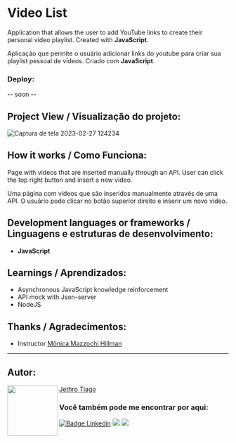﻿# Video List

Application that allows the user to add YouTube links to create their personal video playlist. Created with <strong>JavaScript</strong>.

Aplicação que permite o usuário adicionar links do youtube para criar sua playlist pessoal de vídeos. Criado com <strong>JavaScript</strong>.

### Deploy:

-- soon --

## Project View / Visualização do projeto:

![Captura de tela 2023-02-27 124234](https://user-images.githubusercontent.com/103612874/221612206-849617c3-ba47-4fe3-ae36-af5837467d7c.jpg)

## How it works / Como Funciona:

Page with videos that are inserted manually through an API. User can click the top right button and insert a new video.

Uma página com vídeos que são inseridos manualmente através de uma API. O usuário pode clicar no botão superior direito e inserir um novo vídeo.

## Development languages or frameworks / Linguagens e estruturas de desenvolvimento:

* <strong>JavaScript</strong>

## Learnings / Aprendizados:

* Asynchronous JavaScript knowledge reinforcement
* API mock with Json-server
* NodeJS

## Thanks / Agradecimentos:

* Instructor [Mônica Mazzochi Hillman](https://github.com/MonicaHillman)

---

<h2 id="autor" align="left">Autor:</h2>
  <img align="left" src="https://avatars.githubusercontent.com/u/103612874?v=4" width=115>
<a href="https://github.com/JethroTiago">Jethro Tiago</a>
<h3 align="left">Você também pode me encontrar por aqui:</h3>
<p align="left">
  <a href="https://www.linkedin.com/in/jethrotiago/"><img src="https://img.shields.io/badge/LinkedIn-0077B5?style=for-the-badge&logo=linkedin&logoColor=white" alt="Badge Linkedin" /></a>
  <a href="https://www.youtube.com/c/BEIRADAAVENTURA" target="_blank"><img src="https://img.shields.io/badge/YouTube-FF0000?style=for-the-badge&logo=youtube&logoColor=white" target="_blank"></a>
  <a href="https://instagram.com/jethrotiago" target="_blank"><img src="https://img.shields.io/badge/-Instagram-%23E4405F?style=for-the-badge&logo=instagram&logoColor=white" target="_blank"></a>
  <br>
